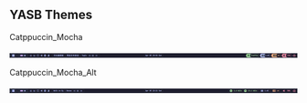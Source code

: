 ## YASB Themes

Catppuccin_Mocha

![catppuccin_mocha](./catppuccin_mocha/preview.webp)

Catppuccin_Mocha_Alt

![catppuccin_mocha_alt](./catppuccin_mocha_alt/preview.webp)